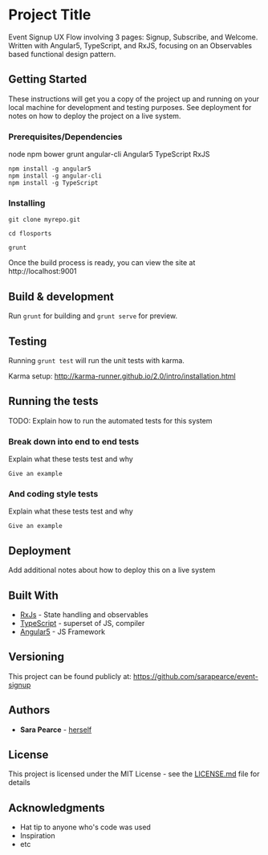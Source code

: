 # Project Title

Event Signup UX Flow involving 3 pages: Signup, Subscribe, and Welcome. Written with Angular5, TypeScript, and RxJS, focusing on an Observables based functional design pattern.

## Getting Started

These instructions will get you a copy of the project up and running on your local machine for development and testing purposes. See deployment for notes on how to deploy the project on a live system.

### Prerequisites/Dependencies

node
npm
bower
grunt
angular-cli
Angular5
TypeScript
RxJS

```
npm install -g angular5
npm install -g angular-cli
npm install -g TypeScript
```

### Installing

```
git clone myrepo.git

cd flosports

grunt
```

Once the build process is ready, you can view the site at http://localhost:9001

## Build & development

Run `grunt` for building and `grunt serve` for preview.

## Testing

Running `grunt test` will run the unit tests with karma.

Karma setup: http://karma-runner.github.io/2.0/intro/installation.html

## Running the tests

TODO: Explain how to run the automated tests for this system

### Break down into end to end tests

Explain what these tests test and why

```
Give an example
```

### And coding style tests

Explain what these tests test and why

```
Give an example
```

## Deployment

Add additional notes about how to deploy this on a live system

## Built With

* [RxJs](http://reactivex.io/rxjs/) - State handling and observables
* [TypeScript](https://www.typescriptlang.org) - superset of JS, compiler
* [Angular5](http://angularjs.blogspot.com/2016/10/versioning-and-releasing-angular.html) - JS Framework

## Versioning

This project can be found publicly at: https://github.com/sarapearce/event-signup

## Authors

* **Sara Pearce** - [herself](http://sarapearce.net)

## License

This project is licensed under the MIT License - see the [LICENSE.md](LICENSE.md) file for details

## Acknowledgments

* Hat tip to anyone who's code was used
* Inspiration
* etc
